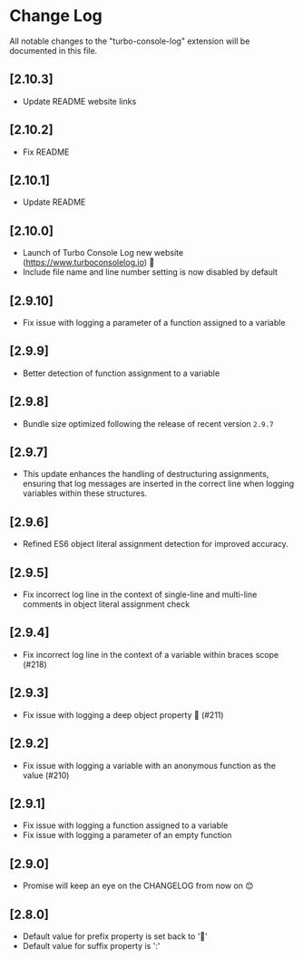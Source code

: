 # Change Log

All notable changes to the "turbo-console-log" extension will be documented in this file.

## [2.10.3]

- Update README website links

## [2.10.2]

- Fix README

## [2.10.1]

- Update README

## [2.10.0]

- Launch of Turbo Console Log new website (https://www.turboconsolelog.io) 🎉
- Include file name and line number setting is now disabled by default

## [2.9.10]

- Fix issue with logging a parameter of a function assigned to a variable

## [2.9.9]

- Better detection of function assignment to a variable

## [2.9.8]

- Bundle size optimized following the release of recent version `2.9.7`

## [2.9.7]

- This update enhances the handling of destructuring assignments, ensuring that log messages are inserted in the correct line when logging variables within these structures.

## [2.9.6]

- Refined ES6 object literal assignment detection for improved accuracy.

## [2.9.5]

- Fix incorrect log line in the context of single-line and multi-line comments in object literal assignment check

## [2.9.4]

- Fix incorrect log line in the context of a variable within braces scope (#218)

## [2.9.3]

- Fix issue with logging a deep object property 🥳 (#211)

## [2.9.2]

- Fix issue with logging a variable with an anonymous function as the value (#210)

## [2.9.1]

- Fix issue with logging a function assigned to a variable
- Fix issue with logging a parameter of an empty function

## [2.9.0]

- Promise will keep an eye on the CHANGELOG from now on 😊

## [2.8.0]

- Default value for prefix property is set back to '🚀'
- Default value for suffix property is ':'
